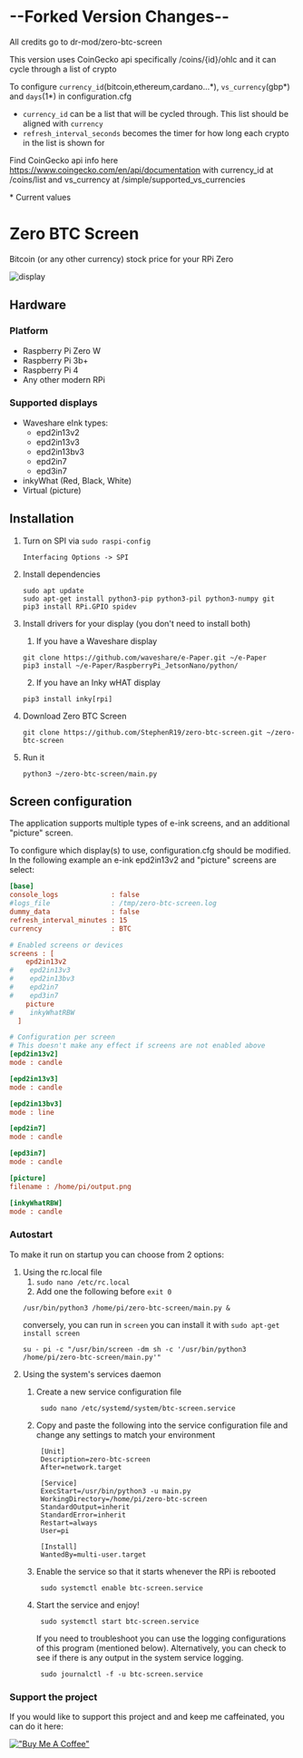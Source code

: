 # --Forked Version Changes--

All credits go to dr-mod/zero-btc-screen

This version uses CoinGecko api specifically /coins/{id}/ohlc and it can cycle through a list of crypto

To configure `currency_id`(bitcoin,ethereum,cardano...\*), `vs_currency`(gbp\*) and `days`(1\*) in configuration.cfg
- `currency_id` can be a list that will be cycled through. This list should be aligned with `currency`
- `refresh_interval_seconds` becomes the timer for how long each crypto in the list is shown for 

Find CoinGecko api info here https://www.coingecko.com/en/api/documentation with currency_id at /coins/list and vs_currency at /simple/supported_vs_currencies

\* Current values

# Zero BTC Screen

Bitcoin (or any other currency) stock price for your RPi Zero

![display](docs/display.jpg)

## Hardware

### Platform

* Raspberry Pi Zero W
* Raspberry Pi 3b+
* Raspberry Pi 4
* Any other modern RPi

### Supported displays

* Waveshare eInk types:
  * epd2in13v2
  * epd2in13v3
  * epd2in13bv3
  * epd2in7
  * epd3in7
* inkyWhat (Red, Black, White)
* Virtual (picture)

## Installation

1. Turn on SPI via `sudo raspi-config`
    ```
    Interfacing Options -> SPI
   ```
2. Install dependencies
    ```
    sudo apt update
    sudo apt-get install python3-pip python3-pil python3-numpy git
    pip3 install RPi.GPIO spidev
    ```

3. Install drivers for your display (you don't need to install both)
    1. If you have a Waveshare display
    ```
    git clone https://github.com/waveshare/e-Paper.git ~/e-Paper
    pip3 install ~/e-Paper/RaspberryPi_JetsonNano/python/
    ```
    2. If you have an Inky wHAT display
    ```
    pip3 install inky[rpi]
    ```
4. Download Zero BTC Screen
    ```
    git clone https://github.com/StephenR19/zero-btc-screen.git ~/zero-btc-screen
    ```
5. Run it
    ```
    python3 ~/zero-btc-screen/main.py
    ```


## Screen configuration

The application supports multiple types of e-ink screens, and an additional "picture" screen.

To configure which display(s) to use, configuration.cfg should be modified. In the following example an e-ink epd2in13v2
and "picture" screens are select:

```cfg
[base]
console_logs             : false
#logs_file               : /tmp/zero-btc-screen.log
dummy_data               : false
refresh_interval_minutes : 15
currency                 : BTC

# Enabled screens or devices
screens : [
    epd2in13v2
#    epd2in13v3
#    epd2in13bv3
#    epd2in7
#    epd3in7
    picture
#    inkyWhatRBW
  ]

# Configuration per screen
# This doesn't make any effect if screens are not enabled above
[epd2in13v2]
mode : candle

[epd2in13v3]
mode : candle

[epd2in13bv3]
mode : line

[epd2in7]
mode : candle

[epd3in7]
mode : candle

[picture]
filename : /home/pi/output.png

[inkyWhatRBW]
mode : candle
```

### Autostart

To make it run on startup you can choose from 2 options:

1. Using the rc.local file
    1. `sudo nano /etc/rc.local`
    2. Add one the following before `exit 0`
   ```
   /usr/bin/python3 /home/pi/zero-btc-screen/main.py &
   ```
   conversely, you can run in `screen` you can install it with `sudo apt-get install screen`
   ```
   su - pi -c "/usr/bin/screen -dm sh -c '/usr/bin/python3 /home/pi/zero-btc-screen/main.py'"
   ```
2. Using the system's services daemon
    1. Create a new service configuration file
       ```
        sudo nano /etc/systemd/system/btc-screen.service
        ```
    2. Copy and paste the following into the service configuration file and change any settings to match your
       environment
       ```
        [Unit]
        Description=zero-btc-screen
        After=network.target
 
        [Service]
        ExecStart=/usr/bin/python3 -u main.py
        WorkingDirectory=/home/pi/zero-btc-screen
        StandardOutput=inherit
        StandardError=inherit
        Restart=always
        User=pi
 
        [Install]
        WantedBy=multi-user.target
        ```
    3. Enable the service so that it starts whenever the RPi is rebooted
       ```
        sudo systemctl enable btc-screen.service
       ```
    4. Start the service and enjoy!
       ```
        sudo systemctl start btc-screen.service
       ```

       If you need to troubleshoot you can use the logging configurations of this program (mentioned below).
       Alternatively, you can check to see if there is any output in the system service logging.
       ```
        sudo journalctl -f -u btc-screen.service
       ```

### Support the project
If you would like to support this project and and keep me caffeinated, you can do it here:

[!["Buy Me A Coffee"](https://www.buymeacoffee.com/assets/img/custom_images/orange_img.png)](https://www.buymeacoffee.com/drmod)
